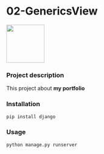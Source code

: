 # 02-GenericsView

<img src="https://www.djangoproject.com/m/img/logos/django-logo-negative.png" width="100">

### Project description

This project about **my portfolio**

### Installation

```bash
pip install django
```

### Usage

```bash
python manage.py runserver
```